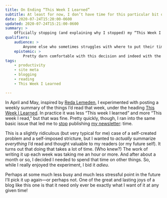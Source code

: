 ```yaml
---
title: On Ending “This Week I Learned”
subtitle: At least for now, I don’t have time for this particular bit of blogging. And that’s okay.
date: 2020-07-24T15:20:00-0600
updated: 2020-07-24T15:21:00-0600
summary: >
    Officially stopping (and explaining why I stopped) my “This Week I Learned” entries.
qualifiers:
    audience: >
        Anyone else who sometimes struggles with where to put their time (especially in the current travails).
    epistemic: >
        Pretty darn comfortable with this decision and indeed with the decision-making mode that produced it.
tags:
    - productivity
    - site meta
    - blogging
    - reading
    - This Week I Learned

---
```


In April and May, inspired by [Reda Lemeden][rl], I experimented with posting a weekly summary of the things I’d read that week, under the heading [This Week I Learned][twil]. In practice it was less “This week I learned” and more “This week I read,” but that was fine. Pretty quickly, though, I ran into the same basic issue that led me to [stop][final] publishing [my newsletter][atss]: time.

This is a slightly ridiculous (but very typical for me) case of a self-created problem and a self-imposed stricture, but I wanted to *actually* summarize *everything* I’d read and thought valuable to my readers (or my future self). It turns out that doing that takes a lot of time. (Who knew?) The work of writing it up each week was taking me an hour or more. And after about a month or so, I decided I needed to spend that time on other things. So, while I really enjoyed the experiment, I bid it _adieu_.

Perhaps at some much less busy and much less stressful point in the future I’ll pick it up again—or perhaps not. One of the great and lasting joys of a blog like this one is that it need only ever be exactly what I want of it at any given time!

[rl]: https://redalemeden.com
[twil]: https://v5.chriskrycho.com/topics/this-week-i-learned/
[final]: https://buttondown.email/chriskrycho/archive/signing-off-across-the-sundering-seas-2020-26/
[atss]: https://buttondown.email/chriskrycho
